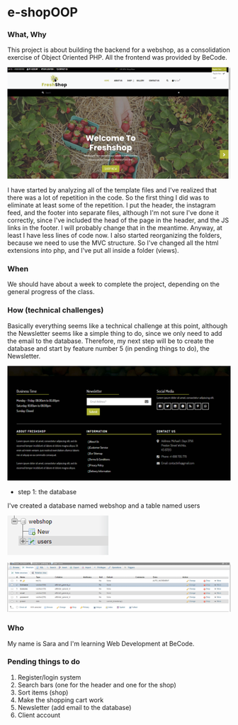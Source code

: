 # e-shopOOP
### What, Why  
This project is about building the backend for a webshop, as a consolidation exercise of Object Oriented PHP. 
All the frontend was provided by BeCode.

![home page](freshShopTemplate/images/readme/home.PNG)

I have started by analyzing all of the template files and I've  realized that there was a lot of repetition in the code. So the first thing I did was to eliminate at least some of the repetition. I put the header, the instagram feed, and the footer into separate files, although I'm not sure I've done it correctly, since I've included the head of the page in the header, and the JS links in the footer. I will probably change that in the meantime. Anyway, at least I have less lines of code now. I also started reorganizing the folders, because we need to use the MVC structure. So I've changed all the html extensions into php, and I've put all inside a folder (views). 



### When
We should have about a week to complete the project, depending on the general progress of the class.

### How (technical challenges) 
Basically everything seems like a technical challenge at this point, although the Newsletter seems like a simple thing to do, since we only need to add the email to the database. Therefore, my next step will be to create the database and start by feature number 5 (in pending things to do), the Newsletter.

![newsletter](freshShopTemplate/images/readme/newsletter.PNG)

* step 1: the database

I've created a database named webshop and a table named users

![database](freshShopTemplate/images/readme/database.PNG) 

![table users](freshShopTemplate/images/readme/users.PNG) 


### Who
My name is Sara and I'm learning Web Development at BeCode.

### Pending things to do
1. Register/login system
2. Search bars (one for the header and one for the shop)
3. Sort items (shop) 
4. Make the shopping cart work 
5. Newsletter (add email to the database) 
6. Client account